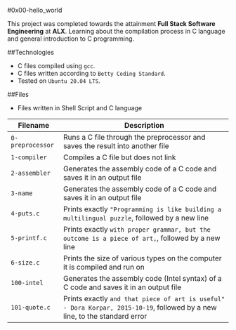 #0x00-hello_world

This project was completed towards the attainment **Full Stack Software Engineering** at **ALX**. Learning about the compilation process in C language and general introduction to C programming.

##Technologies
* C files compiled using `gcc`.
* C files written according to `Betty Coding Standard`.
* Tested on `Ubuntu 20.04 LTS`.

##Files
* Files written in Shell Script and C language

| Filename | Description |
| -------------- | ----------- |
| `0-preprocessor` | Runs a C file through the preprocessor and saves the result into another file |
| `1-compiler` | Compiles a C file but does not link |
| `2-assembler` | Generates the assembly code of a C code and saves it in an output file |
| `3-name` | Generates the assembly code of a C code and saves it in an output file |
| `4-puts.c` | Prints exactly `"Programming is like building a multilingual puzzle`, followed by a new line |
| `5-printf.c` | Prints exactly `with proper grammar, but the outcome is a piece of art,`, followed by a new line |
| `6-size.c` | Prints the size of various types on the computer it is compiled and run on |
| `100-intel` | Generates the assembly code (Intel syntax) of a C code and saves it in an output file |
| `101-quote.c` | Prints exactly `and that piece of art is useful" - Dora Korpar, 2015-10-19`, followed by a new line, to the standard error |
